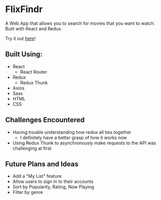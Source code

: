 # FlixFindr
A Web App that allows you to search for movies that you want to watch. Built with React and Redux.

Try it out [here](https://rock-paper-scissors-nc.herokuapp.com/)!

## Built Using:
* React
  * React Router
* Redux
  * Redux Thunk
* Axios
* Sass
* HTML
* CSS

## Challenges Encountered
* Having trouble understanding how redux all ties together
  * I definitely have a better grasp of how it works now
* Using Redux Thunk to asynchronously make requests to the API was challenging at first
 

## Future Plans and Ideas
* Add a "My List" feature
* Allow users to sign in to their accounts
* Sort by Popularity, Rating, Now Playing
* Filter by genre
